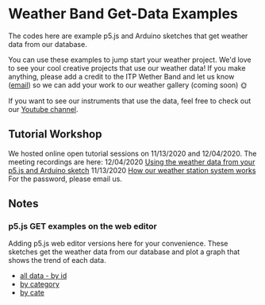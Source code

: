 # Weather Band Get-Data Examples

The codes here are example p5.js and Arduino sketches that get weather data from our database.  

You can use these examples to jump start your weather project. We'd love to see your cool creative projects that use our weather data! If you make anything, please add a credit to the ITP Wether Band and let us know ([email](mailto:ys2643@nyu.edu)) so we can add your work to our weather gallery (coming soon) 🌞

If you want to see our instruments that use the data, feel free to check out our [Youtube channel](https://www.youtube.com/channel/UCe3Dx3kf--1eICcKGkuHcYw/featured). 

## Tutorial Workshop
We hosted online open tutorial sessions on 11/13/2020 and 12/04/2020. The meeting recordings are here:
12/04/2020 [Using the weather data from your p5.js and Arduino sketch](https://nyu.zoom.us/rec/share/GQtrZ3I40rFU3MTxJQJ0S5HGkhGdn4F4AKg4PN2G28Ipfl9miq2ZHjb4OWdHKGmk.nYYrENmHa4cjjhSQ
)
11/13/2020 [How our weather station system works](https://nyu.zoom.us/rec/share/QQrxWA2Bl2WAYZ-z64Fq8-Y3Ui6QQojueDSQ49C1E1uuDdpORD9-1w5GM20nSBmf.SjEKFFJJ9v-8rAGF)
For the password, please email us.

## Notes
### p5.js GET examples on the web editor
Adding p5.js web editor versions here for your convenience. These sketches get the weather data from our database and plot a graph that shows the trend of each data.
* [all data - by id](https://editor.p5js.org/pyeseul/sketches/bTY9KskP2)
* [by category](https://editor.p5js.org/pyeseul/sketches/Sghsnzobi)
* [by cate](https://editor.p5js.org/pyeseul/sketches/JnEPkWrjD)

